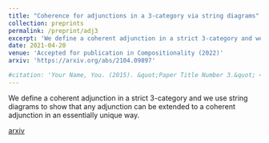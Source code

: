 ```yaml
---
title: "Coherence for adjunctions in a 3-category via string diagrams"
collection: preprints
permalink: /preprint/adj3
excerpt: 'We define a coherent adjunction in a strict 3-category and we use string diagrams to show that any adjunction can be extended to a coherent adjunction in an essentially unique way.'
date: 2021-04-20
venue: 'Accepted for publication in Compositionality (2022)'
arxiv: 'https://arxiv.org/abs/2104.09897'

#citation: 'Your Name, You. (2015). &quot;Paper Title Number 3.&quot; <i>Journal 1</i>. 1(3).'
---
```

We define a coherent adjunction in a strict 3-category and we use string diagrams to show that any adjunction can be extended to a coherent adjunction in an essentially unique way. 

[arxiv](https://arxiv.org/abs/2104.09897)